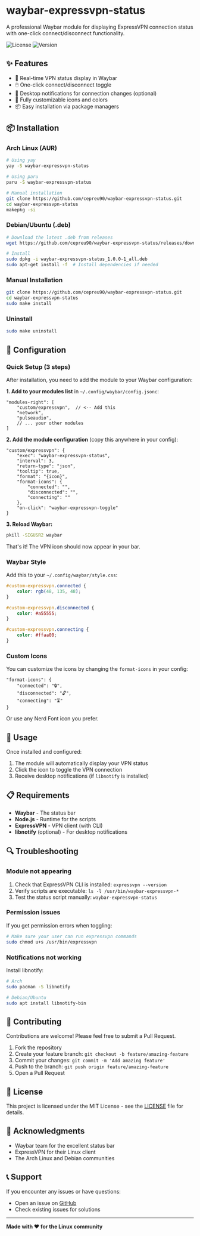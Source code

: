 # waybar-expressvpn-status

A professional Waybar module for displaying ExpressVPN connection status with one-click connect/disconnect functionality.

![License](https://img.shields.io/badge/license-MIT-blue.svg)
![Version](https://img.shields.io/badge/version-1.0.0-green.svg)

## ✨ Features

- 🎯 Real-time VPN status display in Waybar
- 🖱️ One-click connect/disconnect toggle
- 🔔 Desktop notifications for connection changes (optional)
- 🎨 Fully customizable icons and colors
- 📦 Easy installation via package managers

## 📦 Installation

### Arch Linux (AUR)

```bash
# Using yay
yay -S waybar-expressvpn-status

# Using paru
paru -S waybar-expressvpn-status

# Manual installation
git clone https://github.com/cepreu90/waybar-expressvpn-status.git
cd waybar-expressvpn-status
makepkg -si
```

### Debian/Ubuntu (.deb)

```bash
# Download the latest .deb from releases
wget https://github.com/cepreu90/waybar-expressvpn-status/releases/download/v1.0.0/waybar-expressvpn-status_1.0.0-1_all.deb

# Install
sudo dpkg -i waybar-expressvpn-status_1.0.0-1_all.deb
sudo apt-get install -f  # Install dependencies if needed
```

### Manual Installation

```bash
git clone https://github.com/cepreu90/waybar-expressvpn-status.git
cd waybar-expressvpn-status
sudo make install
```

### Uninstall

```bash
sudo make uninstall
```

## 🔧 Configuration

### Quick Setup (3 steps)

After installation, you need to add the module to your Waybar configuration:

**1. Add to your modules list** in `~/.config/waybar/config.jsonc`:

```jsonc
"modules-right": [
    "custom/expressvpn",  // <-- Add this
    "network",
    "pulseaudio",
    // ... your other modules
]
```

**2. Add the module configuration** (copy this anywhere in your config):

```jsonc
"custom/expressvpn": {
    "exec": "waybar-expressvpn-status",
    "interval": 3,
    "return-type": "json",
    "tooltip": true,
    "format": "{icon}",
    "format-icons": {
        "connected": "",
        "disconnected": "",
        "connecting": ""
    },
    "on-click": "waybar-expressvpn-toggle"
}
```

**3. Reload Waybar:**

```bash
pkill -SIGUSR2 waybar
```

That's it! The VPN icon should now appear in your bar.

### Waybar Style

Add this to your `~/.config/waybar/style.css`:

```css
#custom-expressvpn.connected {
    color: rgb(48, 135, 48);
}

#custom-expressvpn.disconnected {
    color: #a55555;
}

#custom-expressvpn.connecting {
    color: #ffaa00;
}
```

### Custom Icons

You can customize the icons by changing the `format-icons` in your config:

```jsonc
"format-icons": {
    "connected": "🔒",
    "disconnected": "🔓",
    "connecting": "⏳"
}
```

Or use any Nerd Font icon you prefer.

## 🎯 Usage

Once installed and configured:

1. The module will automatically display your VPN status
2. Click the icon to toggle the VPN connection
3. Receive desktop notifications (if `libnotify` is installed)

## 📋 Requirements

- **Waybar** - The status bar
- **Node.js** - Runtime for the scripts
- **ExpressVPN** - VPN client (with CLI)
- **libnotify** (optional) - For desktop notifications

## 🔍 Troubleshooting

### Module not appearing

1. Check that ExpressVPN CLI is installed: `expressvpn --version`
2. Verify scripts are executable: `ls -l /usr/bin/waybar-expressvpn-*`
3. Test the status script manually: `waybar-expressvpn-status`

### Permission issues

If you get permission errors when toggling:

```bash
# Make sure your user can run expressvpn commands
sudo chmod u+s /usr/bin/expressvpn
```

### Notifications not working

Install libnotify:

```bash
# Arch
sudo pacman -S libnotify

# Debian/Ubuntu
sudo apt install libnotify-bin
```

## 🤝 Contributing

Contributions are welcome! Please feel free to submit a Pull Request.

1. Fork the repository
2. Create your feature branch: `git checkout -b feature/amazing-feature`
3. Commit your changes: `git commit -m 'Add amazing feature'`
4. Push to the branch: `git push origin feature/amazing-feature`
5. Open a Pull Request

## 📄 License

This project is licensed under the MIT License - see the [LICENSE](LICENSE) file for details.

## 🙏 Acknowledgments

- Waybar team for the excellent status bar
- ExpressVPN for their Linux client
- The Arch Linux and Debian communities

## 📞 Support

If you encounter any issues or have questions:

- Open an issue on [GitHub](https://github.com/cepreu90/waybar-expressvpn-status/issues)
- Check existing issues for solutions

---

**Made with ❤️ for the Linux community**